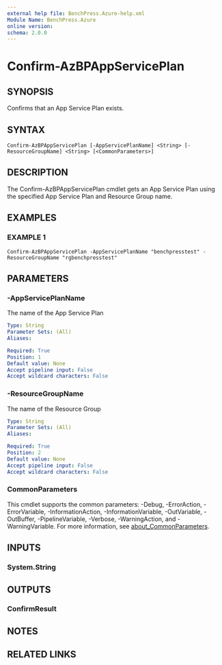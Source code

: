 ```yaml
---
external help file: BenchPress.Azure-help.xml
Module Name: BenchPress.Azure
online version:
schema: 2.0.0
---
```


# Confirm-AzBPAppServicePlan

## SYNOPSIS
Confirms that an App Service Plan exists.

## SYNTAX

```
Confirm-AzBPAppServicePlan [-AppServicePlanName] <String> [-ResourceGroupName] <String> [<CommonParameters>]
```

## DESCRIPTION
The Confirm-AzBPAppServicePlan cmdlet gets an App Service Plan using the specified App Service Plan and
Resource Group name.

## EXAMPLES

### EXAMPLE 1
```
Confirm-AzBPAppServicePlan -AppServicePlanName "benchpresstest" -ResourceGroupName "rgbenchpresstest"
```

## PARAMETERS

### -AppServicePlanName
The name of the App Service Plan

```yaml
Type: String
Parameter Sets: (All)
Aliases:

Required: True
Position: 1
Default value: None
Accept pipeline input: False
Accept wildcard characters: False
```

### -ResourceGroupName
The name of the Resource Group

```yaml
Type: String
Parameter Sets: (All)
Aliases:

Required: True
Position: 2
Default value: None
Accept pipeline input: False
Accept wildcard characters: False
```

### CommonParameters
This cmdlet supports the common parameters: -Debug, -ErrorAction, -ErrorVariable, -InformationAction, -InformationVariable, -OutVariable, -OutBuffer, -PipelineVariable, -Verbose, -WarningAction, and -WarningVariable. For more information, see [about_CommonParameters](http://go.microsoft.com/fwlink/?LinkID=113216).

## INPUTS

### System.String
## OUTPUTS

### ConfirmResult
## NOTES

## RELATED LINKS
